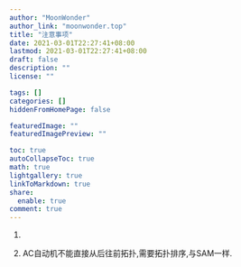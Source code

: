 ```yaml
---
author: "MoonWonder"
author_link: "moonwonder.top"
title: "注意事项"
date: 2021-03-01T22:27:41+08:00
lastmod: 2021-03-01T22:27:41+08:00
draft: false
description: ""
license: ""

tags: []
categories: []
hiddenFromHomePage: false

featuredImage: ""
featuredImagePreview: ""

toc: true
autoCollapseToc: true
math: true
lightgallery: true
linkToMarkdown: true
share:
  enable: true
comment: true
---
```


1. 

1. AC自动机不能直接从后往前拓扑,需要拓扑排序,与SAM一样.